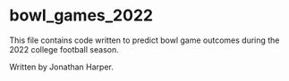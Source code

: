 # bowl_games_2022

This file contains code written to predict bowl game outcomes during the 2022 college football season. 

Written by Jonathan Harper.
